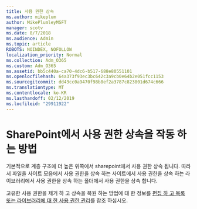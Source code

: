 ```yaml
---
title: 사용 권한 상속
ms.author: mikeplum
author: MikePlumleyMSFT
manager: scotv
ms.date: 8/7/2018
ms.audience: Admin
ms.topic: article
ROBOTS: NOINDEX, NOFOLLOW
localization_priority: Normal
ms.collection: Adm_O365
ms.custom: Adm_O365
ms.assetid: bb5c440a-ca70-4dc6-b517-688e80551101
ms.openlocfilehash: 64a373f93ec3bc642c3a9cb0e64b2e051fcc1153
ms.sourcegitcommit: dd43cc0a9470f98b8ef2a3787c823801d674c666
ms.translationtype: MT
ms.contentlocale: ko-KR
ms.lasthandoff: 02/12/2019
ms.locfileid: "29911922"
---
```

# <a name="how-permissions-inheritance-works-in-sharepoint"></a>SharePoint에서 사용 권한 상속을 작동 하는 방법

기본적으로 계층 구조에 더 높은 위쪽에서 sharepoint에서 사용 권한 상속 됩니다. 따라서 파일을 사이트 모음에서 사용 권한을 상속 하는 사이트에서 사용 권한을 상속 하는 라이브러리에서 사용 권한을 상속 하는 폴더에서 사용 권한을 상속 합니다.
  
고유한 사용 권한을 제거 하 고 상속을 복원 하는 방법에 대 한 정보를 [편집 하 고 목록 또는 라이브러리에 대 한 사용 권한 관리](https://go.microsoft.com/fwlink/?linkid=869946)를 참조 하십시오.
  

